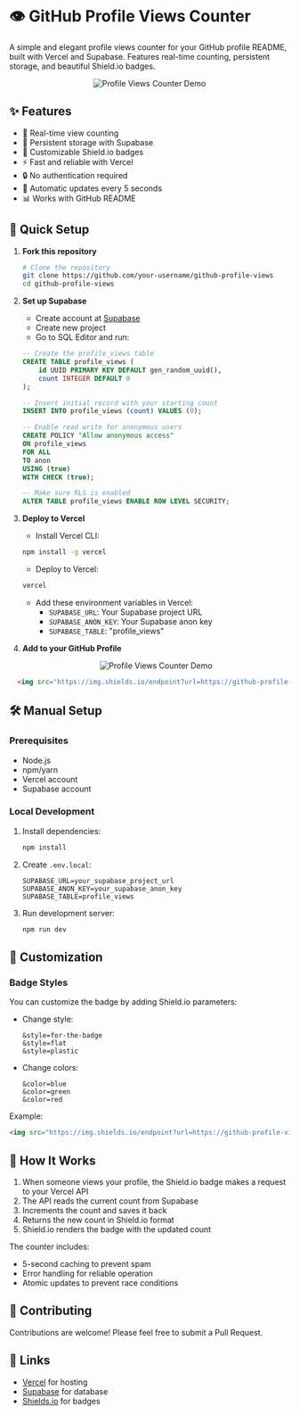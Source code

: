 # 👁️ GitHub Profile Views Counter

A simple and elegant profile views counter for your GitHub profile README, built with Vercel and Supabase. Features real-time counting, persistent storage, and beautiful Shield.io badges.

<p align="center">
  <img src="https://img.shields.io/badge/Profile%20Views-1.2k-blue?style=for-the-badge" alt="Profile Views Counter Demo"/>
</p>

## ✨ Features

- 🚀 Real-time view counting
- 💾 Persistent storage with Supabase
- 🎨 Customizable Shield.io badges
- ⚡ Fast and reliable with Vercel
- 🔒 No authentication required
- 🔄 Automatic updates every 5 seconds
- 📊 Works with GitHub README

## 🚀 Quick Setup

1. **Fork this repository**
   ```bash
   # Clone the repository
   git clone https://github.com/your-username/github-profile-views
   cd github-profile-views
   ```

2. **Set up Supabase**
   - Create account at [Supabase](https://supabase.com)
   - Create new project
   - Go to SQL Editor and run:
   ```sql
   -- Create the profile_views table
   CREATE TABLE profile_views (
       id UUID PRIMARY KEY DEFAULT gen_random_uuid(),
       count INTEGER DEFAULT 0
   );

   -- Insert initial record with your starting count
   INSERT INTO profile_views (count) VALUES (0);

   -- Enable read write for anonymous users
   CREATE POLICY "Allow anonymous access"
   ON profile_views
   FOR ALL
   TO anon
   USING (true)
   WITH CHECK (true);

   -- Make sure RLS is enabled
   ALTER TABLE profile_views ENABLE ROW LEVEL SECURITY;
   ```

3. **Deploy to Vercel**
   - Install Vercel CLI:
   ```bash
   npm install -g vercel
   ```
   - Deploy to Vercel:
   ```bash
   vercel
   ```
   - Add these environment variables in Vercel:
     - `SUPABASE_URL`: Your Supabase project URL
     - `SUPABASE_ANON_KEY`: Your Supabase anon key
     - `SUPABASE_TABLE`: "profile_views"

4. **Add to your GitHub Profile**
       
    <p align="center">
      <img src="https://img.shields.io/badge/Profile%20Views-1.26k-blue?style=for-the-badge" alt="Profile Views Counter Demo"/>
    </p>

  ```html
    <img src="https://img.shields.io/endpoint?url=https://github-profile-views-psi.vercel.app/api/views&style=for-the-badge" alt="Profile Views Counter Demo"/>
```


## 🛠️ Manual Setup

### Prerequisites
- Node.js
- npm/yarn
- Vercel account
- Supabase account

### Local Development
1. Install dependencies:
   ```bash
   npm install
   ```

2. Create `.env.local`:
   ```env
   SUPABASE_URL=your_supabase_project_url
   SUPABASE_ANON_KEY=your_supabase_anon_key
   SUPABASE_TABLE=profile_views
   ```

3. Run development server:
   ```bash
   npm run dev
   ```

## 🎨 Customization

### Badge Styles
You can customize the badge by adding Shield.io parameters:

- Change style:
  ```
  &style=for-the-badge
  &style=flat
  &style=plastic
  ```

- Change colors:
  ```
  &color=blue
  &color=green
  &color=red
  ```

Example:
```html
<img src="https://img.shields.io/endpoint?url=https://github-profile-views-psi.vercel.app/api/views&style=for-the-badge&color=blue" />
```

## 📝 How It Works

1. When someone views your profile, the Shield.io badge makes a request to your Vercel API
2. The API reads the current count from Supabase
3. Increments the count and saves it back
4. Returns the new count in Shield.io format
5. Shield.io renders the badge with the updated count

The counter includes:
- 5-second caching to prevent spam
- Error handling for reliable operation
- Atomic updates to prevent race conditions

## 🤝 Contributing

Contributions are welcome! Please feel free to submit a Pull Request.



## 🔗 Links
- [Vercel](https://vercel.com) for hosting
- [Supabase](https://supabase.com) for database
- [Shields.io](https://shields.io) for badges
